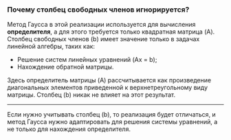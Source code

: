 ### Почему столбец свободных членов игнорируется?

Метод Гаусса в этой реализации используется для вычисления **определителя**, а для этого требуется только квадратная матрица \(A\). Столбец свободных членов \(b\) имеет значение только в задачах линейной алгебры, таких как:
- Решение систем линейных уравнений \(Ax = b\);
- Нахождение обратной матрицы.

Здесь определитель матрицы \(A\) рассчитывается как произведение диагональных элементов приведенной к верхнетреугольному виду матрицы. Столбец \(b\) никак не влияет на этот результат. 

---

Если нужно учитывать столбец \(b\), то реализация будет отличаться, и метод Гаусса нужно адаптировать для решения системы уравнений, а не только для нахождения определителя.
